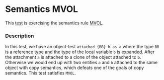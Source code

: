 # Semantics MVOL

This [test](.) is exercising the semantics rule [MVOL](../Readme.md).

### Description

In this test, we have an object-test `attached {BB} b as a` where the type `BB` is a reference type and the type of the local variable `b` is expanded. After the attachment `a` is attached to a clone of the object attached to `b`. Otherwise we would end up with two entities `a` and `b` attached to the same object with copy semantics, which defeats one of the goals of copy semantics. This test satisfies `MVOL`.
